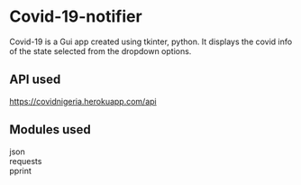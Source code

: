 # Covid-19-notifier
Covid-19 is a Gui app created using tkinter, python. It displays the covid info of the state selected from the dropdown options.

## API used
https://covidnigeria.herokuapp.com/api

## Modules used
json<br>
requests<br>
pprint<br>

